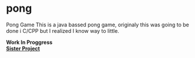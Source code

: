 # pong
Pong Game
This is a java bassed pong game, originaly this was going to be done i C/CPP but I realized I know way to little.

<strong>Work In Proggress<strong>
<br>
[Sister Project](https://github.com/11robert11/CPP-Pong)